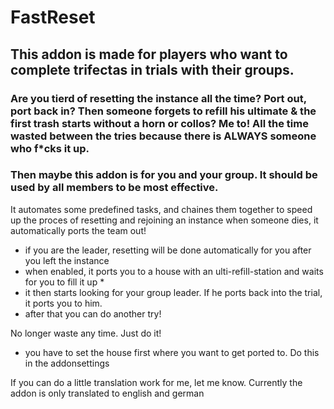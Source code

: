 # FastReset

## This addon is made for players who want to complete trifectas in trials with their groups.

### Are you tierd of resetting the instance all the time? Port out, port back in? Then someone forgets to refill his ultimate & the first trash starts without a horn or collos? Me to! All the time wasted between the tries because there is ALWAYS someone who f*cks it up.

### Then maybe this addon is for you and your group. It should be used by all members to be most effective.


It automates some predefined tasks, and chaines them together to speed up the proces of resetting and rejoining an instance
when someone dies, it automatically ports the team out!


- if you are the leader, resetting will be done automatically for you after you left the instance
- when enabled, it ports you to a house with an ulti-refill-station and waits for you to fill it up *
- it then starts looking for your group leader. If he ports back into the trial, it ports you to him.
- after that you can do another try!

No longer waste any time. Just do it!

* you have to set the house first where you want to get ported to. Do this in the addonsettings

If you can do a little translation work for me, let me know. Currently the addon is only translated to english and german